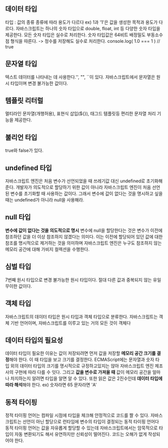 ## 데이터 타입
타입 : 값의 종류
종류에 따라 용도가 다르다 ex) 1과 '1'은 값을 생성한 목적과 용도가 다르다.
자바스크립트는 하나의 숫자 타입으로 double, float, int 등 다양한 숫자 타입을 제공한다. 모든 숫자 타입은 실수로 처리한다.
숫자 타입값은 64비트 배정밀도 부동소수점 형식을 따른다. -> 정수를 저장해도 실수로 처리한다.
console.log( 1.0 === 1 ) // true
## 문자열 타입 
텍스트 데이터를 나타내는 데 사용한다.'', "", ``이 있다. 자바스크립트에서 문자열은 원시 타입이며 변경 불가능한 값이다.

## 템플릿 리터럴
멀티라인 문자열(개행허용), 표현식 삽입(${}), 태그드 템플릿등 편리한 문자열 처리 기능을 제공한다.

## 불리언 타입 
true와 false가 있다.

## undefined 타입
자바스크립트 엔진은 처음 변수가 선언되었을 때 쓰레기값 대신 undefined로 초기화해준다.
개발자가 의도적으로 할당하기 위한 값이 아니라 자바스크립트 엔진이 처음 선언된 변수를 초기화할 때 사용하는 값이다.
그래서 변수에 값이 없다는 것을 명시하고 싶을 때는 undefined가 아니라 null을 사용해라.

## null 타입
**변수에 값이 없다는 것을 의도적으로 명시**
변수에 null을 할당한다는 것은 변수가 이전에 참조하던 값을 더 이상 참조하지 않겠다는 의미다. 
이는 이전에 할당되어 있던 값에 대한 참조를 명시적으로 제거하는 것을 의미하며 자바스크립트 엔진은 누구도 참조하지 않는 메모리 공간에 대해 가비지 컬렉션을 수행한다.

## 심벌 타입 
7번째 원시 타입으로 변경 불가능한 원시 타입이다.
절대 다른 값과 중복되지 않는 유일무이한 값이다.

## 객체 타입 
자바스크립트의 데이터 타입은 원시 타입과 객체 타입으로 분류한다.
자바스크립트는 객체 기반 언어이며, 자바스크립트를 이루고 있는 거의 모든 것이 객체다

## 데이터 타입의 필요성
데이터 타입이 필요한 이유는 값이 저장되려면 
먼저 값을 저장할 **메모리 공간 크기를 결정**해야 한다. 이 때 타입을 보고 크기를 결정한다.
ECMAScript에는 문자열과 숫자 타입 외의 데이터 타입의 크기를 명시적으로 규정하고있지는 않아 자바스크립트 엔진 제조사의 구현에 따라 다를 수 잇다.
그리고 **값을 변수로 가져올 때** 값이 메모리 공간을 얼마나 차지하는지 알려면 타입을 알면 알 수 있다.
또한 읽은 값은 2진수인데 **데이터 타입에 따라 해석**해야 한다. ex) 숫자라면 65 문자라면 'A'

## 동적 타이핑
정적 타이핑 언어는 컴파일 시점에 타입을 체크해 안정적으로 코드를 짤 수 있다.
자바스크립트는 선언이 아닌 할당으로 런타임에 변수의 타입이 결정되는 동적 타이핑 언어다
동적 타이핑 언어는 값을 자유롭게 할당할 수 있는데 자바스크립트에서는 암묵적으로 타입이 자동 변환되기도 해서 유연하지만 신뢰성이 떨어진다.
코드는 오해가 없게 작성되어야 한다. 
